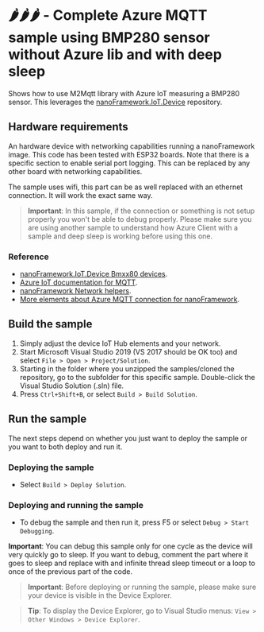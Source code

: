 # 🌶️🌶️🌶️ - Complete Azure MQTT sample using BMP280 sensor **without Azure lib** and with deep sleep

Shows how to use M2Mqtt library with Azure IoT measuring a BMP280 sensor. This leverages the [nanoFramework.IoT.Device](https://github.com/nanoframework/nanoFramework.IoT.Device) repository.

## Hardware requirements

An hardware device with networking capabilities running a nanoFramework image. 
This code has been tested with ESP32 boards. Note that there is a specific section to enable serial port logging. This can be replaced by any other board with networking capabilities.

The sample uses wifi, this part can be as well replaced with an ethernet connection. It will work the exact same way.

> **Important**: In this sample, if the connection or something is not setup properly you won't be able to debug properly. Please make sure you are using another sample to understand how Azure Client with a sample and deep sleep is working before using this one.

### Reference

- [nanoFramework.IoT.Device Bmxx80 devices](https://github.com/nanoframework/nanoFramework.IoT.Device/tree/develop/devices/Bmxx80).
- [Azure IoT documentation for MQTT](https://docs.microsoft.com/en-us/azure/iot-hub/iot-hub-mqtt-support).
- [nanoFramework Network helpers](https://github.com/nanoframework/System.Device.Wifi).
- [More elements about Azure MQTT connection for nanoFramework](../MQTT/AdvancedExample.Azure).

## Build the sample

1. Simply adjust the device IoT Hub elements and your network.
1. Start Microsoft Visual Studio 2019 (VS 2017 should be OK too) and select `File > Open > Project/Solution`.
1. Starting in the folder where you unzipped the samples/cloned the repository, go to the subfolder for this specific sample. Double-click the Visual Studio Solution (.sln) file.
1. Press `Ctrl+Shift+B`, or select `Build > Build Solution`.

## Run the sample

The next steps depend on whether you just want to deploy the sample or you want to both deploy and run it.

### Deploying the sample

- Select `Build > Deploy Solution`.

### Deploying and running the sample

- To debug the sample and then run it, press F5 or select `Debug > Start Debugging`.

**Important**: You can debug this sample only for one cycle as the device will very quickly go to sleep. If you want to debug, comment the part where it goes to sleep and replace with and infinite thread sleep timeout or a loop to once of the previous part of the code.

> **Important**: Before deploying or running the sample, please make sure your device is visible in the Device Explorer.

> **Tip**: To display the Device Explorer, go to Visual Studio menus: `View > Other Windows > Device Explorer`.

